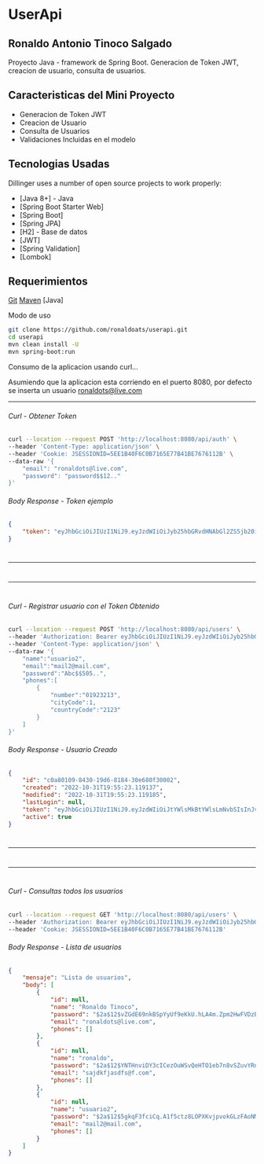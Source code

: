 # UserApi
## Ronaldo Antonio Tinoco Salgado

Proyecto Java - framework de Spring Boot.
Generacion de Token JWT, creacion de usuario, consulta de usuarios.

## Caracteristicas del Mini Proyecto
- Generacion de Token JWT
- Creacion de Usuario
- Consulta de Usuarios
- Validaciones Incluidas en el modelo

## Tecnologias Usadas

Dillinger uses a number of open source projects to work properly:

- [Java 8+] - Java
- [Spring Boot Starter Web]
- [Spring Boot]
- [Spring JPA]
- [H2] - Base de datos
- [JWT]
- [Spring Validation]
- [Lombok]

## Requerimientos

[Git](https://git-scm.com/downloads)
[Maven](https://maven.apache.org/install.html)
[Java]

Modo de uso

```sh
git clone https://github.com/ronaldoats/userapi.git
cd userapi
mvn clean install -U 
mvn spring-boot:run
```

Consumo de la aplicacion usando curl...

Asumiendo que la aplicacion esta corriendo en el puerto 8080, por defecto se inserta un usuario ronaldots@live.com

-----
###### Curl - Obtener Token
##
```sh
curl --location --request POST 'http://localhost:8080/api/auth' \
--header 'Content-Type: application/json' \
--header 'Cookie: JSESSIONID=5EE1B40F6C0B7165E77B41BE7676112B' \
--data-raw '{
    "email": "ronaldots@live.com",
    "password": "password$$12.."
}'
```
###### Body Response - Token ejemplo
##

```json
{
    "token": "eyJhbGciOiJIUzI1NiJ9.eyJzdWIiOiJyb25hbGRvdHNAbGl2ZS5jb20iLCJyb2xlcyI6W10sImlhdCI6MTY2NzI2NzUzNSwiZXhwIjoxNjY3NDQwMzM1fQ.da3fHGEykKNiqwgdGGGNR3q3LTIdUQicvgi4DeZfnSA"
}
```
#
-----
#
#
#
#
-----
#
###### Curl - Registrar usuario con el Token Obtenido
##
```sh 
curl --location --request POST 'http://localhost:8080/api/users' \
--header 'Authorization: Bearer eyJhbGciOiJIUzI1NiJ9.eyJzdWIiOiJyb25hbGRvdHNAbGl2ZS5jb20iLCJyb2xlcyI6W10sImlhdCI6MTY2NzI2NTQyNiwiZXhwIjoxNjY3NDM4MjI2fQ.iThB7MwDuku_co81dz3Hp762EFP-nuiOMCg0qruOIh4' \
--header 'Content-Type: application/json' \
--data-raw '{
    "name":"usuario2", 
    "email":"mail2@mail.com",
    "password":"Abc$$505..", 
    "phones":[
        {
            "number":"01923213", 
            "cityCode":1,
            "countryCode":"2123"
        }
    ]
}'
```
###### Body Response - Usuario Creado
##

```json
{
    "id": "c0a80109-8430-19d6-8184-30e680f30002",
    "created": "2022-10-31T19:55:23.119137",
    "modified": "2022-10-31T19:55:23.119185",
    "lastLogin": null,
    "token": "eyJhbGciOiJIUzI1NiJ9.eyJzdWIiOiJtYWlsMkBtYWlsLmNvbSIsInJvbGVzIjpbeyJhdXRob3JpdHkiOiJhZG1pbiJ9XSwiaWF0IjoxNjY3MjY3NzIzLCJleHAiOjE2Njc0NDA1MjN9.TUrVLqfPVE0OMJzTb3U1WjTQbqhTaVaTTz3tuqbPYw0",
    "active": true
}
```
#
-----
#
#
#
#
-----
#

###### Curl - Consultas todos los usuarios
##

```sh
curl --location --request GET 'http://localhost:8080/api/users' \
--header 'Authorization: Bearer eyJhbGciOiJIUzI1NiJ9.eyJzdWIiOiJyb25hbGRvdHNAbGl2ZS5jb20iLCJyb2xlcyI6W10sImlhdCI6MTY2NzI2NTQyNiwiZXhwIjoxNjY3NDM4MjI2fQ.iThB7MwDuku_co81dz3Hp762EFP-nuiOMCg0qruOIh4' \
--header 'Cookie: JSESSIONID=5EE1B40F6C0B7165E77B41BE7676112B'
```
###### Body Response - Lista de usuarios
##


```json
{
    "mensaje": "Lista de usuarios",
    "body": [
        {
            "id": null,
            "name": "Ronaldo Tinoco",
            "password": "$2a$12$vZGdE69nkBSpYyUf9eKkU.hLA4m.Zpm2HwFVDzBCu3RaZf2e9c8fS",
            "email": "ronaldots@live.com",
            "phones": []
        },
        {
            "id": null,
            "name": "ronaldo",
            "password": "$2a$12$YNTHnviDY3cICezOuWSvQeHTO1eb7n8vSZuvYRnW1w2BtUkQcnWdS",
            "email": "sajdkfjasdfs@f.com",
            "phones": []
        },
        {
            "id": null,
            "name": "usuario2",
            "password": "$2a$12$5gkqF3fciCq.A1f5ctz8LOPXKvjpvokGLzFAoNMHIPbaos7.9H8vi",
            "email": "mail2@mail.com",
            "phones": []
        }
    ]
}
```


## 
